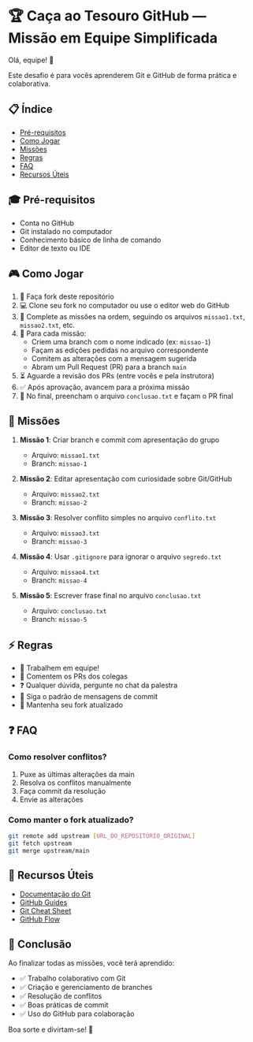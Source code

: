 # 🏆 Caça ao Tesouro GitHub — Missão em Equipe Simplificada

Olá, equipe! 👋

Este desafio é para vocês aprenderem Git e GitHub de forma prática e colaborativa.

## 📋 Índice
- [Pré-requisitos](#pré-requisitos)
- [Como Jogar](#como-jogar)
- [Missões](#missões)
- [Regras](#regras)
- [FAQ](#faq)
- [Recursos Úteis](#recursos-úteis)

## 🎓 Pré-requisitos
- Conta no GitHub
- Git instalado no computador
- Conhecimento básico de linha de comando
- Editor de texto ou IDE

## 🎮 Como Jogar

1. 🍴 Faça fork deste repositório
2. 💻 Clone seu fork no computador ou use o editor web do GitHub
3. 📝 Complete as missões na ordem, seguindo os arquivos `missao1.txt`, `missao2.txt`, etc.
4. 🔄 Para cada missão:
   - Criem uma branch com o nome indicado (ex: `missao-1`)
   - Façam as edições pedidas no arquivo correspondente
   - Comitem as alterações com a mensagem sugerida
   - Abram um Pull Request (PR) para a branch `main`
5. ⏳ Aguarde a revisão dos PRs (entre vocês e pela instrutora)
6. ✅ Após aprovação, avancem para a próxima missão
7. 🎉 No final, preencham o arquivo `conclusao.txt` e façam o PR final

## 🎯 Missões

1. **Missão 1**: Criar branch e commit com apresentação do grupo
   - Arquivo: `missao1.txt`
   - Branch: `missao-1`

2. **Missão 2**: Editar apresentação com curiosidade sobre Git/GitHub
   - Arquivo: `missao2.txt`
   - Branch: `missao-2`

3. **Missão 3**: Resolver conflito simples no arquivo `conflito.txt`
   - Arquivo: `missao3.txt`
   - Branch: `missao-3`

4. **Missão 4**: Usar `.gitignore` para ignorar o arquivo `segredo.txt`
   - Arquivo: `missao4.txt`
   - Branch: `missao-4`

5. **Missão 5**: Escrever frase final no arquivo `conclusao.txt`
   - Arquivo: `conclusao.txt`
   - Branch: `missao-5`

## ⚡ Regras

- 👥 Trabalhem em equipe!
- 💬 Comentem os PRs dos colegas
- ❓ Qualquer dúvida, pergunte no chat da palestra
- 📝 Siga o padrão de mensagens de commit
- 🔄 Mantenha seu fork atualizado

## ❓ FAQ

### Como resolver conflitos?
1. Puxe as últimas alterações da main
2. Resolva os conflitos manualmente
3. Faça commit da resolução
4. Envie as alterações

### Como manter o fork atualizado?
```bash
git remote add upstream [URL_DO_REPOSITÓRIO_ORIGINAL]
git fetch upstream
git merge upstream/main
```

## 🔗 Recursos Úteis

- [Documentação do Git](https://git-scm.com/doc)
- [GitHub Guides](https://guides.github.com)
- [Git Cheat Sheet](https://education.github.com/git-cheat-sheet-education.pdf)
- [GitHub Flow](https://guides.github.com/introduction/flow/)

## 🎉 Conclusão

Ao finalizar todas as missões, você terá aprendido:
- ✅ Trabalho colaborativo com Git
- ✅ Criação e gerenciamento de branches
- ✅ Resolução de conflitos
- ✅ Boas práticas de commit
- ✅ Uso do GitHub para colaboração

Boa sorte e divirtam-se! 🚀